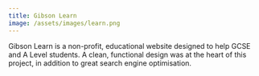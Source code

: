 ```yaml
---
title: Gibson Learn
image: /assets/images/learn.png
---
```

Gibson Learn is a non-profit, educational website designed to help GCSE and A Level students. A clean, functional design was at the heart of this project, in addition to great search engine optimisation. 
